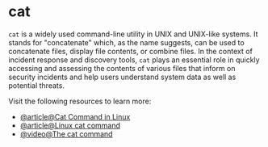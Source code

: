 # cat

`cat` is a widely used command-line utility in UNIX and UNIX-like systems. It stands for "concatenate" which, as the name suggests, can be used to concatenate files, display file contents, or combine files. In the context of incident response and discovery tools, `cat` plays an essential role in quickly accessing and assessing the contents of various files that inform on security incidents and help users understand system data as well as potential threats.

Visit the following resources to learn more:

- [@article@Cat Command in Linux](https://linuxize.com/post/linux-cat-command/)
- [@article@Linux cat command](https://phoenixnap.com/kb/linux-cat-command)
- [@video@The cat command](https://www.youtube.com/shorts/lTOje2weu_o?app=desktop)
